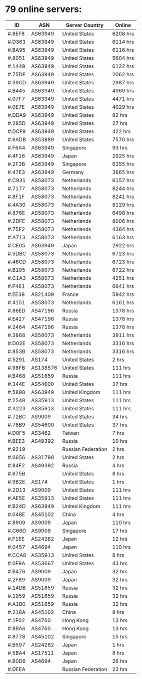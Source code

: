 # 79 online servers:

| ID | ASN | Server Country | Online |
| ------ | ------ | ------ | ------ |
| #.6EF8 | AS63949 | United States | 6208 hrs |
| #.D363 | AS63949 | United States | 6114 hrs |
| #.BA95 | AS63949 | United States | 6116 hrs |
| #.8051 | AS63949 | United States | 5604 hrs |
| #.1449 | AS63949 | United States | 6122 hrs |
| #.75DF | AS63949 | United States | 2062 hrs |
| #.39CD | AS63949 | United States | 2987 hrs |
| #.B445 | AS63949 | United States | 4960 hrs |
| #.07F7 | AS63949 | United States | 4471 hrs |
| #.0E7E | AS63949 | United States | 4029 hrs |
| #.DDA9 | AS63949 | United States | 82 hrs |
| #.285D | AS63949 | United States | 27 hrs |
| #.DCF9 | AS63949 | United States | 422 hrs |
| #.6ADB | AS53889 | United States | 7570 hrs |
| #.F6A4 | AS63949 | Singapore | 93 hrs |
| #.4F16 | AS63949 | Japan | 2925 hrs |
| #.2F3B | AS63949 | Singapore | 6355 hrs |
| #.47E3 | AS63949 | Germany | 3665 hrs |
| #.C931 | AS58073 | Netherlands | 6157 hrs |
| #.7177 | AS58073 | Netherlands | 8244 hrs |
| #.8F1F | AS58073 | Netherlands | 8241 hrs |
| #.4A30 | AS58073 | Netherlands | 8129 hrs |
| #.876E | AS58073 | Netherlands | 6498 hrs |
| #.2DFE | AS58073 | Netherlands | 8006 hrs |
| #.75F2 | AS58073 | Netherlands | 4384 hrs |
| #.A713 | AS58073 | Netherlands | 6163 hrs |
| #.CE05 | AS63949 | Japan | 2922 hrs |
| #.5DBC | AS58073 | Netherlands | 6723 hrs |
| #.46CD | AS58073 | Netherlands | 6723 hrs |
| #.B105 | AS58073 | Netherlands | 6722 hrs |
| #.C1A3 | AS58073 | Netherlands | 4251 hrs |
| #.F461 | AS58073 | Netherlands | 6641 hrs |
| #.EE38 | AS21409 | France | 5942 hrs |
| #.4151 | AS58073 | Netherlands | 6161 hrs |
| #.86ED | AS47196 | Russia | 1378 hrs |
| #.E427 | AS47196 | Russia | 1378 hrs |
| #.2464 | AS47196 | Russia | 1378 hrs |
| #.3868 | AS58073 | Netherlands | 3911 hrs |
| #.D02E | AS58073 | Netherlands | 3316 hrs |
| #.853B | AS58073 | Netherlands | 3316 hrs |
| #.5291 | AS174 | United States | 2 hrs |
| #.98FB | AS138576 | United States | 111 hrs |
| #.B468 | AS51659 | Russia | 111 hrs |
| #.344E | AS54600 | United States | 37 hrs |
| #.5898 | AS63949 | United Kingdom | 111 hrs |
| #.2548 | AS35913 | United States | 111 hrs |
| #.A223 | AS35913 | United States | 111 hrs |
| #.72BC | AS9009 | United States | 34 hrs |
| #.78B9 | AS54600 | United States | 37 hrs |
| #.D0F5 | AS3462 | Taiwan | 7 hrs |
| #.BEE3 | AS49392 | Russia | 10 hrs |
| #.9219 |  | Russian Federation | 2 hrs |
| #.0656 | AS31798 | United States | 2 hrs |
| #.84F2 | AS49392 | Russia | 4 hrs |
| #.675B |  | United States | 8 hrs |
| #.9B2E | AS174 | United States | 1 hrs |
| #.2D13 | AS9009 | United States | 111 hrs |
| #.AE5E | AS35913 | United States | 111 hrs |
| #.B24D | AS63949 | United Kingdom | 111 hrs |
| #.048E | AS45102 | China | 4 hrs |
| #.8909 | AS9009 | Japan | 110 hrs |
| #.C66D | AS9009 | Singapore | 17 hrs |
| #.F1EE | AS24282 | Japan | 12 hrs |
| #.0457 | AS4694 | Japan | 110 hrs |
| #.CCA8 | AS35913 | United States | 8 hrs |
| #.0F9A | AS53667 | United States | 43 hrs |
| #.B476 | AS9009 | Japan | 32 hrs |
| #.2F89 | AS9009 | Japan | 32 hrs |
| #.14DB | AS51659 | Russia | 32 hrs |
| #.1959 | AS51659 | Russia | 32 hrs |
| #.A1B0 | AS51659 | Russia | 32 hrs |
| #.218A | AS45102 | China | 8 hrs |
| #.1F02 | AS4760 | Hong Kong | 13 hrs |
| #.8BA6 | AS4760 | Hong Kong | 13 hrs |
| #.8778 | AS45102 | Singapore | 15 hrs |
| #.B597 | AS24282 | Japan | 1 hrs |
| #.5BA4 | AS17511 | Japan | 8 hrs |
| #.B0D6 | AS4694 | Japan | 26 hrs |
| #.DFEA |  | Russian Federation | 23 hrs |

